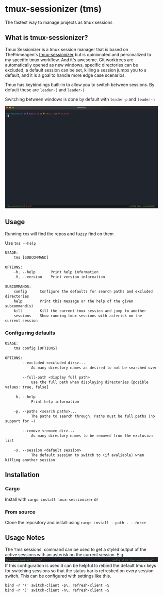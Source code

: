 # tmux-sessionizer (tms)

The fastest way to manage projects as tmux sessions

## What is tmux-sessionizer?

Tmux Sessionizer is a tmux session manager that is based on ThePrimeagen's
[tmux-sessionizer](https://github.com/ThePrimeagen/.dotfiles/blob/master/bin/.local/bin/tmux-sessionizer)
but is opinionated and personalized to my specific tmux workflow. And it's awesome. Git worktrees
are automatically opened as new windows, specific directories can be excluded, a default session can
be set, killing a session jumps you to a default, and it is a goal to handle more edge case
scenarios. 

Tmux has keybindings built-in to allow you to switch between sessions. By default these are `leader-(` and `leader-)`

Switching between windows is done by default with `leader-p` and `leader-n`

![tms-gif](images/tms-v0_1_1.gif)

## Usage

Running `tms` will find the repos and fuzzy find on them

Use `tms --help`
```
USAGE:
    tms [SUBCOMMAND]

OPTIONS:
    -h, --help       Print help information
    -V, --version    Print version information

SUBCOMMANDS:
    config      Configure the defaults for search paths and excluded directories
    help        Print this message or the help of the given subcommand(s)
    kill        Kill the current tmux session and jump to another
    sessions    Show running tmux sessions with asterisk on the current session
```

### Configuring defaults

```
USAGE:
    tms config [OPTIONS]

OPTIONS:
        --excluded <excluded dirs>...
            As many directory names as desired to not be searched over

        --full-path <display full path>
            Use the full path when displaying directories [posible values: true, false]

    -h, --help
            Print help information

    -p, --paths <search paths>...
            The paths to search through. Paths must be full paths (no support for ~)

        --remove <remove dir>...
            As many directory names to be removed from the exclusion list

    -s, --session <default session>
            The default session to switch to (if avaliable) when killing another session
```

## Installation

### Cargo

Install with `cargo install tmux-sessionizer` or

### From source

Clone the repository and install using ```cargo install --path . --force```

## Usage Notes

The 'tms sessions' command can be used to get a styled output of the active sessions with an asterisk on the current session. E.g. ![tmux status bar](images/tmux-status-bar.png)
If this configuration is used it can be helpful to rebind the default tmux keys for switching sessions so that the status bar is refreshed on every session switch. This can be configured with settings
like this.
```
bind -r '(' switch-client -p\; refresh-client -S
bind -r ')' switch-client -n\; refresh-client -S
```
